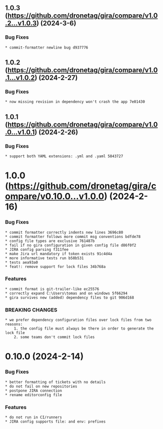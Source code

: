 ## 1.0.3 (https://github.com/dronetag/gira/compare/v1.0.2...v1.0.3) (2024-3-6)

### Bug Fixes

    * commit-formatter newline bug d937776

## 1.0.2 (https://github.com/dronetag/gira/compare/v1.0.1...v1.0.2) (2024-2-27)

### Bug Fixes

    * now missing revision in dependency won't crash the app 7e01430

## 1.0.1 (https://github.com/dronetag/gira/compare/v1.0.0...v1.0.1) (2024-2-26)

### Bug Fixes

    * support both YAML extensions: .yml and .yaml 5843727

# 1.0.0 (https://github.com/dronetag/gira/compare/v0.10.0...v1.0.0) (2024-2-16)

### Bug Fixes

    * commit formatter correctly indents new lines 3696c80
    * commit formatter follows more commit msg conventions bdfde78
    * config file types are exclusive 761487b
    * fail if no gira configuration in given config file d86f0f2
    * JIRA config parsing f311fee
    * make Jira url mandatory if token exists 91c4d4a
    * more informative tests run b58b531
    * tests aea93a0
    * feat!: remove support for lock files 34b768a

### Features

    * commit format is git-trailer-like ec25576
    * correctly expand C:\Users\tomas and on windows 5f66294
    * gira survives new (added) dependency files to git 906d168

### BREAKING CHANGES

    * we prefer dependency configuration files over lock files from two reasons:
        1. the config file must always be there in order to generate the lock file
        2. some teams don't commit lock files

# 0.10.0 (2024-2-14)

### Bug Fixes

    * better formatting of tickets with no details
    * do not fail on new repositories
    * postpone JIRA connection
    * rename editorconfig file

### Features

    * do not run in CI/runners
    * JIRA config supports file: and env: prefixes
